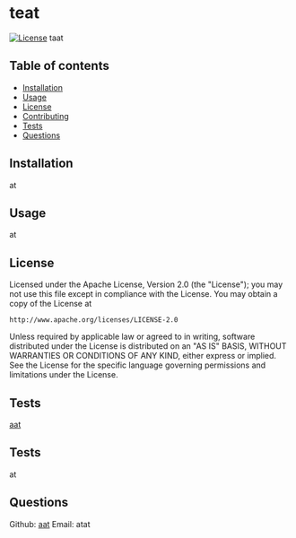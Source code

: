 
# teat
[![License](https://img.shields.io/badge/License-Apache_2.0-blue.svg)](https://opensource.org/licenses/Apache-2.0)
taat

  ## Table of contents

  - [Installation](#installations)
  - [Usage](#usage)
  - [License](#license)
  - [Contributing](#contributing)
  - [Tests](#tests)
  - [Questions](#questions)

  


  ## Installation
  
  at
  


  ##  Usage

  at
  

## License

Licensed under the Apache License, Version 2.0 (the "License");
you may not use this file except in compliance with the License.
You may obtain a copy of the License at

    http://www.apache.org/licenses/LICENSE-2.0

Unless required by applicable law or agreed to in writing, software
distributed under the License is distributed on an "AS IS" BASIS,
WITHOUT WARRANTIES OR CONDITIONS OF ANY KIND, either express or implied.
See the License for the specific language governing permissions and
limitations under the License.


  ##  Tests

  [aat](https://github.com/aat) 
  


  ##  Tests

  at
  

## Questions
Github: [aat](https://github.com/aat) 
Email: atat 

